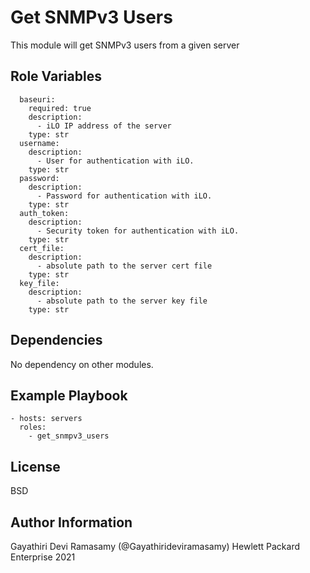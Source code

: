 Get SNMPv3 Users
=========

This module will get SNMPv3 users from a given server

Role Variables
--------------

```
  baseuri:
    required: true
    description:
      - iLO IP address of the server
    type: str
  username:
    description:
      - User for authentication with iLO.
    type: str
  password:
    description:
      - Password for authentication with iLO.
    type: str
  auth_token:
    description:
      - Security token for authentication with iLO.
    type: str
  cert_file:
    description:
      - absolute path to the server cert file
    type: str
  key_file:
    description:
      - absolute path to the server key file
    type: str
```

Dependencies
------------

No dependency on other modules.

Example Playbook
----------------

```
- hosts: servers
  roles:
    - get_snmpv3_users
```

License
-------

BSD

Author Information
------------------

Gayathiri Devi Ramasamy (@Gayathirideviramasamy) Hewlett Packard Enterprise 2021 